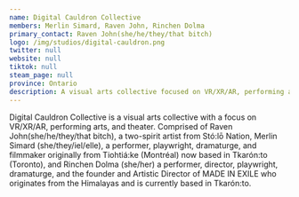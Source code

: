 ```yaml
---
name: Digital Cauldron Collective
members: Merlin Simard, Raven John, Rinchen Dolma
primary_contact: Raven John(she/he/they/that bitch)
logo: /img/studios/digital-cauldron.png
twitter: null
website: null
tiktok: null
steam_page: null
province: Ontario
description: A visual arts collective focused on VR/XR/AR, performing arts and theatre, intent on exploring new forms of storytelling.
---
```


Digital Cauldron Collective is a visual arts collective with a focus on VR/XR/AR, performing arts, and theater. Comprised of Raven John(she/he/they/that bitch), a two-spirit artist from Stó:lō Nation, Merlin Simard (she/they/iel/elle), a performer, playwright, dramaturge, and filmmaker originally from Tiohtiá:ke (Montréal) now based in Tkarón:to (Toronto), and Rinchen Dolma (she/her) a performer, director, playwright, dramaturge, and the founder and Artistic Director of MADE IN EXILE who originates from the Himalayas and is currently based in Tkarón:to.
